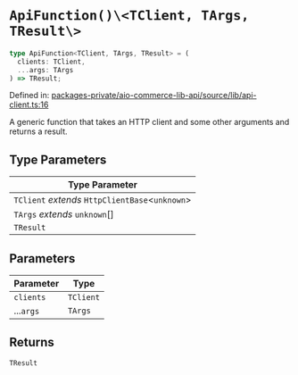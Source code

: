# `ApiFunction()\<TClient, TArgs, TResult\>`

```ts
type ApiFunction<TClient, TArgs, TResult> = (
  clients: TClient,
  ...args: TArgs
) => TResult;
```

Defined in: [packages-private/aio-commerce-lib-api/source/lib/api-client.ts:16](https://github.com/adobe/aio-commerce-sdk/blob/8cc35111c26be4d9997541cb07f95e4f82dd2c7b/packages-private/aio-commerce-lib-api/source/lib/api-client.ts#L16)

A generic function that takes an HTTP client and some other arguments and returns a result.

## Type Parameters

| Type Parameter                                    |
| ------------------------------------------------- |
| `TClient` _extends_ `HttpClientBase`\<`unknown`\> |
| `TArgs` _extends_ `unknown`[]                     |
| `TResult`                                         |

## Parameters

| Parameter | Type      |
| --------- | --------- |
| `clients` | `TClient` |
| ...`args` | `TArgs`   |

## Returns

`TResult`
